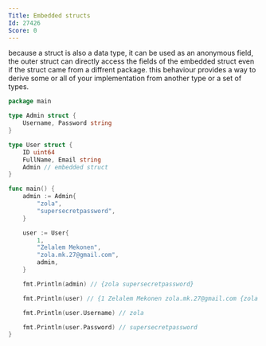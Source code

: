 ```yaml
---
Title: Embedded structs
Id: 27426
Score: 0
---
```

because a struct is also a data type, it can be used as an anonymous field, the outer struct can directly access the fields of the embedded struct even if the struct came from a diffrent package. this behaviour provides a way to derive some or all of your implementation from another type or a set of types.

```go
package main

type Admin struct {
    Username, Password string
}

type User struct {
    ID uint64
    FullName, Email string
    Admin // embedded struct
}

func main() {
    admin := Admin{
        "zola",
        "supersecretpassword",
    }

    user := User{
        1,
        "Zelalem Mekonen",
        "zola.mk.27@gmail.com",
        admin,
    }

    fmt.Println(admin) // {zola supersecretpassword}

    fmt.Println(user) // {1 Zelalem Mekonen zola.mk.27@gmail.com {zola supersecretpassword}}

    fmt.Println(user.Username) // zola

    fmt.Println(user.Password) // supersecretpassword
}
```
